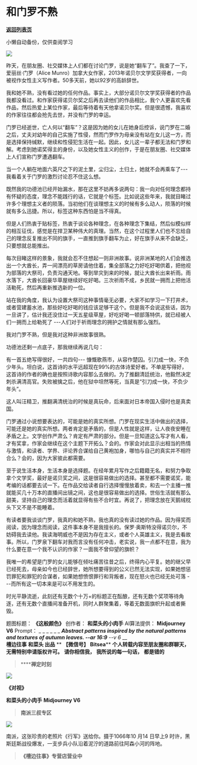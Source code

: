 # 和门罗不熟

[**返回列表页**](/gzh/槽边往事)

小懒自动备份，仅供查阅学习

![](https://mmbiz.qpic.cn/mmbiz_jpg/Ia6gU9JNtkor3seviaF8oKbkw939vFjEtpPOq544AN7GV5e4jetKzNHKXxRCYxhWrkX0FG88ibYkIehgPLwzmC8A/640?wx_fmt=jpeg&from;=appmsg)

昨天，在朋友圈、社交媒体上人们都在讨论门罗，说是她“翻车了”。我查了一下，爱丽丝·门罗（Alice
Munro）加拿大女作家，2013年诺贝尔文学奖获得者，一向被视作女性主义写作者。50多天前，她以92岁的高龄辞世。

我和她不熟，没有看过她的任何作品。事实上，大部分诺贝尔文学奖获得者的作品我都没看过。和作家获得诺贝尔奖之后再去读他们的作品相比，我个人更喜欢先看作品，然后热爱上某位作家，最后等待着有天他拿诺贝尔奖。但是很遗憾，我喜欢的作家往往都会抢先去世，并没有门罗的幸运。

门罗已经逝世，亡人何以“翻车”？这是因为她的女儿在她身后控诉，说门罗在二婚之后，丈夫对幼年的自己实施了性侵，然而门罗作为母亲没有站在女儿这一方，而是选择保持缄默，继续和性侵犯生活在一起。因此，女儿这一辈子都无法和门罗和解。考虑到她诺奖得主的身份，以及她女性主义的创作，于是在朋友圈、社交媒体上人们宣称门罗遭遇翻车。  

当一个人躺在地面六英尺之下的泥土里，尘归尘，土归土，她就不会再乘车了---我看着关于门罗的激烈讨论忍不住这么想。

既然我的功德池已经开始漏水，那在这里不妨再多说两句：我一向对任何理念都持有怀疑的态度，理念不能践行的话，它就是个标签。比如说这些年来，我就目睹过许多个理想主义者的陨落。当初他们在谈理想主义的时候有多么动人，陨落的时候就有多么迅捷。所以，标签这种东西怕是当不得真。  

但是人们热衷于贴标签，热衷于谈论各种理念，在各种理念下集结，然后似模似样的相互征伐，感觉是在捍卫某种伟大的真理。当然，在这个过程里人们也不忘给自己的理念反复推出不同的旗手，一直推到旗手翻车为止，好在旗手从来不会缺乏，只要想就总能推出。

每次目睹这样的景象，我就会忍不住想起一则非洲故事。说非洲某地的人们会推选出一个大酋长，弄一间漂亮的草房请他住着，集全部落之力好吃好喝供着，把他视为部落的大祭司，负责沟通天地。等到旱灾到来的时候，就让大酋长出来祈雨。雨水落下，大酋长回豪华草屋继续好吃好喝。三次祈雨不成，乡民就一拥而上把他活活勒死，然后再重新推选新的一位。

站在我的角度，我认为设置大祭司这种事情毫无必要，大家不如学习一下打井术，或者营建蓄水池，那些好吃好喝的钱应该足够干这个。但是我不会说这些话，因为一旦讲了，估计我还没住过一天五星级草屋，好吃好喝一顿部落特供，就已经被人们一拥而上给勒死了
---人们对于祈雨理念的拥护之情就有那么强烈。

我对门罗不熟，但是我对这种非洲故事很熟。

功德池还剩一点底子，那我继续再说几句：

有一首五绝写得很好，一共四句---
慷慨歌燕市，从容作楚囚。引刀成一快，不负少年头。坦白说，这首诗的水平远超现在99%的古体诗爱好者。不单是写得好，这首诗的作者的确也是按照诗歌内容那么去做的。为了推翻清廷统治，他毅然决定刺杀满清高官。失败被擒之后，他在狱中坦然等死，当真是“引刀成一快，不负少年头”。  

这人叫汪精卫，推翻满清统治的时候是真玩命，后来面对日本帝国入侵时也是真卖国。  

门罗通过小说想要表达的，可能是她的真实所想。门罗在现实生活中做出的选择，可能还是她的真实所想。两者肯定是矛盾的，但是人性就是这样，让人夜夜安睡在矛盾之上。文学创作严肃么？肯定有严肃的部分。但是一旦知道这么写才有人看，才有奖拿，作家会继续在这个主题下开拓么？会的。作家会对此显示出相当的热情与激情，和读者、学界、评论界合谋给自己黄袍加身，哪怕与自己的真实并不相符合么？会的，因为大家彼此都需要。

至于说生活本身，生活本身是选择题。在经年累月写作之后籍籍无名，和努力争取拿个文学奖，最好是诺贝奖之间，这是很容易做出的选择。甚至都不需要诺奖，能考编的话都要去试一下。在作品交给读者自行选择慢慢放着卖，和去一个主播一推就能买几十万本的直播间出镜之间，这也是很容易做出的选择。世俗生活就有那么甜美，坚持自己的理念而活着就显得有些不合时宜。再说了，把理念放在天鹅绒枕头下又不是不能睡着。

有读者要我谈谈门罗，我真的和她不熟，我也真的没有读过她的作品。因为得奖而阅读，因为理念而阅读，这件事本身不是我擅长的。保罗·奥斯特没得诺贝尔，不妨碍我去读他。我读海明威也不是因为存在主义，或者个人英雄主义，我是去看故事。所以，门罗泉下翻车对我而言没有任何冲击，老实说，我一点都不在意，我为什么要在意一个我不认识的作家？一面我不曾仰望的旗帜？

我唯一的希望是门罗的女儿能够在倾吐痛苦往昔之后，终得内心平复。她的继父早已经死去，母亲如今也已经辞世，她所想要得到的公义已然无法实现，如果她想惩罚罪犯和罪犯的合谋者，如果她想愤恨罪行和背叛者，现在怒火也已经无处可落
---而所有这一切本来是可以不用发生的。  

时光平静流逝，此刻还有无数个十万+的标题正在酝酿，还有无数个奖项等待角逐，还有无数个直播间准备开机，同时人群聚集着，等着无数面旗帜升起或者撕毁。

  

题图标题： **《这般颜色》** 创作者： **和菜头的小肉手** AI算法提供： **Midjourney V6** Prompt： _ _ _ _ _
_ ___Abstract patterns inspired by the natural patterns and textures of autumn
leaves. --ar 16:9___ -_-v 6_ __  
 **槽边往事** **和菜头 出品** ** **【微信号】** **Bitsea**** **个人转载内容至朋友圈和群聊天，无需特别申请版权许可。**
**请你相信我，** **我所说的每一句话，** **都是错的**

>  ******禅定时刻**

![](https://mmbiz.qpic.cn/mmbiz_jpg/Ia6gU9JNtkoBiakI3ySww93w5yLiaxGPRQB5DWgt923ibFwj9sFJ77cJf8XXYARAENZTkoVkcicsSwt3v69bHPOqOQ/640?wx_fmt=jpeg&from;=appmsg)

 **《对视》**

 **和菜头的小肉手** **Midjourney V6**  

>  **南派三叔专区**

![](https://mmbiz.qpic.cn/mmbiz_jpg/Ia6gU9JNtkoBiakI3ySww93w5yLiaxGPRQAcNXlVSSQsj3KXlIBD4JCicXMssLNw3M0cWYRfWADNTB1xoW0icjlicOA/640?wx_fmt=jpeg&from;=appmsg)

南派，这张珍贵的老照片《行军》送给你。摄于1066年10 月14 日早上9 时许，黑斯廷斯战役爆发，一支步兵小队沿着泥泞的道路前往阿森小河的阵地。

  

>  **《槽边往事》专营店营业中**

  
  

  

  

